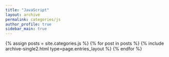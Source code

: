 ```yaml
---
title: "JavaScript"
layout: archive
permalink: categories/js
author_profile: true
sidebar_main: true
---
```



{% assign posts = site.categories.js %}
{% for post in posts %} {% include archive-single2.html type=page.entries_layout %} {% endfor %}

